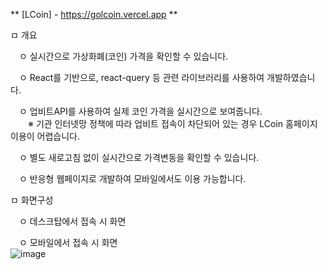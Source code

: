 ** [LCoin] - https://golcoin.vercel.app **

ㅁ 개요  

　ㅇ 실시간으로 가상화폐(코인) 가격을 확인할 수 있습니다. 
 
　ㅇ React를 기반으로, react-query 등 관련 라이브러리를 사용하여 개발하였습니다.

　ㅇ 업비트API를 사용하여 실제 코인 가격을 실시간으로 보여줍니다.  
 　　※ 기관 인터넷망 정책에 따라 업비트 접속이 차단되어 있는 경우 LCoin 홈페이지 이용이 어렵습니다.
  
　ㅇ 별도 새로고침 없이 실시간으로 가격변동을 확인할 수 있습니다.
 
　ㅇ 반응형 웹페이지로 개발하여 모바일에서도 이용 가능합니다.


ㅁ 화면구성

　ㅇ 데스크탑에서 접속 시 화면

　ㅇ 모바일에서 접속 시 화면  
![image](https://github.com/doitjustgo/LCoin/assets/24933367/db729f37-4e79-41c8-9671-28c094ff78be)
